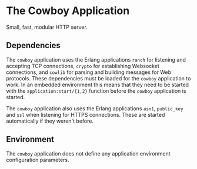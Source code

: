 The Cowboy Application
======================

Small, fast, modular HTTP server.

Dependencies
------------

The `cowboy` application uses the Erlang applications `ranch`
for listening and accepting TCP connections, `crypto` for
establishing Websocket connections, and `cowlib` for parsing and
building messages for Web protocols. These dependencies must
be loaded for the `cowboy` application to work. In an embedded
environment this means that they need to be started with the
`application:start/{1,2}` function before the `cowboy`
application is started.

The `cowboy` application also uses the Erlang applications
`asn1`, `public_key` and `ssl` when listening for HTTPS connections.
These are started automatically if they weren't before.

Environment
-----------

The `cowboy` application does not define any application
environment configuration parameters.
